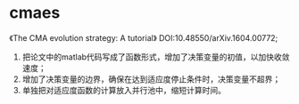 # cmaes
《The CMA evolution strategy: A tutorial》 DOI:10.48550/arXiv.1604.00772;

1. 把论文中的matlab代码写成了函数形式，增加了决策变量的初值，以加快收敛速度；
2. 增加了决策变量的边界，确保在达到适应度停止条件时，决策变量不超界；
3. 单独把对适应度函数的计算放入并行池中，缩短计算时间。